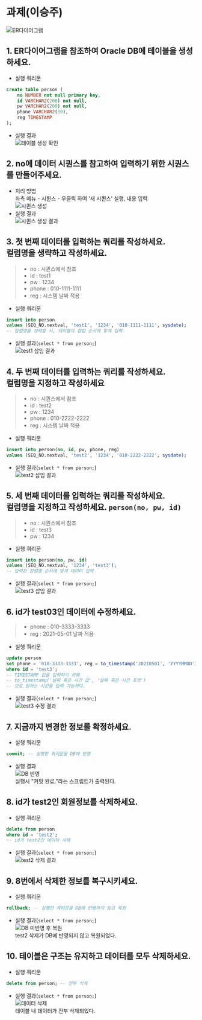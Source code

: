 # 과제(이승주)

![ER다이어그램](./Person.png)

## 1. ER다이어그램을 참조하여 Oracle DB에 테이블을 생성하세요.
- 실행 쿼리문  
```sql
create table person (
    no NUMBER not null primary key,
    id VARCHAR2(200) not null,
    pw VARCHAR2(200) not null,
    phone VARCHAR2(30),
    reg TIMESTAMP
);
```
- 실행 결과  
![테이블 생성 확인](./1.png)

## 2. no에 데이터 시퀀스를 참고하여 입력하기 위한 시퀀스를 만들어주세요.
- 처리 방법  
좌측 메뉴 - 시퀸스 - 우클릭 하여 '새 시퀸스' 실행, 내용 입력  
 ![시퀸스 생성](./2-1.png)
- 실행 결과  
 ![시퀸스 생성 결과](./2-2.png)

## 3. 첫 번째 데이터를 입력하는 쿼리를 작성하세요.<br>컬럼명을 생략하고 작성하세요.
> - no : 시퀸스에서 참조
> - id : test1
> - pw : 1234
> - phone : 010-1111-1111
> - reg : 시스템 날짜 적용
- 실행 쿼리문  
```sql
insert into person
values (SEQ_NO.nextval, 'test1', '1234', '010-1111-1111', sysdate);
-- 칼럼명을 생략할 시, 테이블의 칼럼 순서에 맞게 입력
```
- 실행 결과(`select * from person;`)  
![test1 삽입 결과](./3.png)

## 4. 두 번째 데이터를 입력하는 쿼리를 작성하세요.<br>컬럼명을 지정하고 작성하세요
> - no : 시퀸스에서 참조
> - id : test2
> - pw : 1234
> - phone : 010-2222-2222
> - reg : 시스템 날짜 적용
- 실행 쿼리문  
```sql
insert into person(no, id, pw, phone, reg)
values (SEQ_NO.nextval, 'test2', '1234', '010-2222-2222', sysdate);
```
- 실행 결과(`select * from person;`)  
![test2 삽입 결과](./4.png)

## 5. 세 번째 데이터를 입력하는 쿼리를 작성하세요.<br>컬럼명을 지정하고 작성하세요. `person(no, pw, id)`
> - no : 시퀀스에서 참조
> - id : test3
> - pw : 1234
- 실행 쿼리문  
```sql
insert into person(no, pw, id)
values (SEQ_NO.nextval, '1234', 'test3');
-- 입력된 칼럼명 순서에 맞게 데이터 입력
```
- 실행 결과(`select * from person;`)  
![test3 삽입 결과](./5.png)

## 6. id가 test03인 데이터에 수정하세요.
> - phone : 010-3333-3333
> - reg : 2021-05-01 날짜 적용
- 실행 쿼리문  
```sql
update person
set phone = '010-3333-3333', reg = to_timestamp('20210501', 'YYYYMMDD')
where id = 'test3';
-- TIMESTAMP 값을 입력하기 위해
-- to_timestamp('날짜 혹은 시간 값', '날짜 혹은 시간 포맷')
-- 으로 원하는 시간을 입력 가능하다.
```
- 실행 결과(`select * from person;`)  
![test3 수정 결과](./6.png)

## 7. 지금까지 변경한 정보를 확정하세요.
- 실행 쿼리문  
```sql
commit; -- 실행한 쿼리문을 DB에 반영
```
- 실행 결과  
![DB 반영](./7.png)  
실행시 "커밋 완료."라는 스크립트가 출력된다.

## 8. id가 test2인 회원정보를 삭제하세요.
- 실행 쿼리문  
```sql
delete from person
where id = 'test2';
-- id가 test2인 데이터 삭제
```
- 실행 결과(`select * from person;`)  
![test2 삭제 결과](./8.png)

## 9. 8번에서 삭제한 정보를 복구시키세요.
- 실행 쿼리문  
```sql
rollback; -- 실행한 쿼리문을 DB에 반영하지 않고 복원
```
- 실행 결과(`select * from person;`)  
![DB 미반영 후 복원](./9.png)  
test2 삭제가 DB에 반영되지 않고 복원되었다.

## 10. 테이블은 구조는 유지하고 데이터를 모두 삭제하세요.
- 실행 쿼리문  
```sql
delete from person; -- 전부 삭제
```
- 실행 결과(`select * from person;`)  
![데이터 삭제](./10.png)  
테이블 내 데이터가 전부 삭제되었다.

